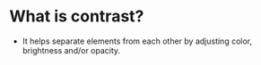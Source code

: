 # What is contrast?
- It helps separate elements from each other by adjusting color, brightness and/or opacity.